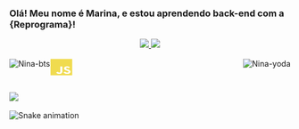 ### Olá! Meu nome é Marina, e estou aprendendo back-end com a {Reprograma}! 

<div align="center">
  <a href="https://github.com/ninaportoc">
  <img height="180em" src="https://github-readme-stats.vercel.app/api?username=ninaportoc&show_icons=true&theme=vue&include_all_commits=true&count_private=true"/>
  <img height="180em" src="https://github-readme-stats.vercel.app/api/top-langs/?username=ninaportoc&layout=compact&langs_count=7&theme=vue"/>
</div>
<div style="display: inline_block"><br>
 <img align="center" alt="Nina-Js" height="30" width="40" src="https://raw.githubusercontent.com/devicons/devicon/master/icons/javascript/javascript-plain.svg">
 <img align="right" alt="Nina-yoda" src="https://c.tenor.com/TdXGUNE47FgAAAAi/mandalorian-baby-yoda.gif">
 <img align="left" alt="Nina-bts" src="https://data.whicdn.com/images/317485033/original.gif">
</div> 
  
   ##
  
<div>  
  <a href = "mailto:marinaporto334@gmail.com"><img src="https://img.shields.io/badge/-Gmail-%23333?style=for-the-badge&logo=gmail&logoColor=white" target="_blank"></a>
  <a href = "https://www.linkedin.com/in/marina-porto-carvalho-b50808176/" target="_blank"><img scr="https://img.shields.io/badge/linkedin-%230077B5.svg?style=for-the-    badge&logo=linkedin&logoColor=white" target="_blank"></a>
    
  ![Snake animation](https://github.com/ninaportoc/ninaportoc/blob/output/github-contribution-grid-snake.svg)
 
</div>
